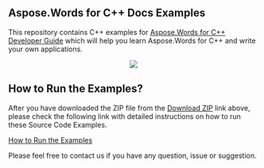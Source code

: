 ## Aspose.Words for C++ Docs Examples

This repository contains C++ examples for [Aspose.Words for C++ Developer Guide](https://docs.aspose.com/words/cpp/) which will help you learn Aspose.Words for C++ and write your own applications.


<p align="center">
  <a title="Download Examples ZIP" href="https://github.com/aspose-words/Aspose.Words-for-C/archive/master.zip">
	<img src="https://raw.github.com/AsposeExamples/java-examples-dashboard/master/images/downloadZip-Button-Large.png" />
  </a>
</p>

## How to Run the Examples?

After you have downloaded the ZIP file from the [Download ZIP](https://github.com/aspose-words/Aspose.Words-for-C/archive/master.zip) link above, please check the following link with detailed instructions on how to run these Source Code Examples.

[How to Run the Examples](https://docs.aspose.com/words/cpp/how-to-run-the-examples)

Please feel free to contact us if you have any question, issue or suggestion.


